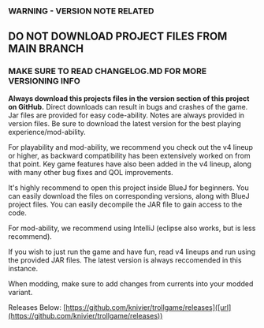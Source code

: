 ### WARNING - VERSION NOTE RELATED

## DO NOT DOWNLOAD PROJECT FILES FROM MAIN BRANCH

### MAKE SURE TO READ CHANGELOG.MD FOR MORE VERSIONING INFO

**Always download this projects files in the version section of this project on GitHub.**
Direct downloads can result in bugs and crashes of the game. Jar files are provided for easy code-ability.
Notes are always provided in version files. Be sure to download the latest version for the best playing experience/mod-ability.

For playability and mod-ability, we recommend you check out the v4 lineup or higher, as backward compatibility has been extensively worked on from that point.
Key game features have also been added in the v4 lineup, along with many other bug fixes and QOL improvements.

It's highly recommend to open this project inside BlueJ for beginners. You can easily download the files on corresponding versions, along with BlueJ project files. You can easily decompile the JAR file to gain access to the code.


For mod-ability, we recommend using IntelliJ (eclipse also works, but is less recommend). 

If you wish to just run the game and have fun, read v4 lineups and run using the provided JAR files. The latest version is always reccomended in this instance.


When modding, make sure to add changes from currents into your modded variant.

Releases Below: [https://github.com/knivier/trollgame/releases]([url](https://github.com/knivier/trollgame/releases))


